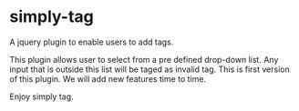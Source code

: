 # simply-tag
A jquery plugin to enable users to add tags.

This plugin allows user to select from a pre defined drop-down list. Any input that is outside this list will be taged as invalid tag.
This is first version of this plugin. We will add new features time to time.


Enjoy simply tag.
